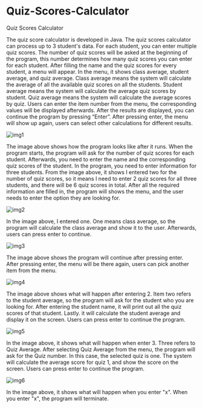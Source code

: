 # Quiz-Scores-Calculator


Quiz Scores Calculator 

The quiz score calculator is developed in Java. The quiz scores calculator can process up to 3 student's data. For each student, you can enter multiple quiz scores. The number of quiz scores will be asked at the beginning of the program, this number determines how many quiz scores you can enter for each student.
After filling the name and the quiz scores for every student, a menu will appear. In the menu, it shows class average, student average, and quiz average. Class average means the system will calculate the average of all the available quiz scores on all the students. Student average means the system will calculate the average quiz scores by student. Quiz average means the system will calculate the average scores by quiz. 
Users can enter the item number from the menu, the corresponding values will be displayed afterwards.
After the results are displayed, you can continue the program by pressing “Enter”. After pressing enter, the menu will show up again, users can select other calculations for different results.



![img1](https://github.com/jefjefhui/Quiz-Scores-Calculator/assets/73283123/b3707943-4b6f-47ca-b177-9519b2b51960)

The image above shows how the program looks like after it runs. When the program starts, the program will ask for the number of quiz scores for each student. Afterwards, you need to enter the name and the corresponding quiz scores of the student. In the program, you need to enter information for three students. From the image above, it shows I entered two for the number of quiz scores, so it means I need to enter 2 quiz scores for all three students, and there will be 6 quiz scores in total. After all the required information are filled in, the program will shows the menu, and the user needs to enter the option they are looking for.



![img2](https://github.com/jefjefhui/Quiz-Scores-Calculator/assets/73283123/e8e5c232-4eef-43f0-b50e-656b38ea7b9f)

In the image above, I entered one. One means class average, so the program will calculate the class average and show it to the user. Afterwards, users can press enter to continue.


![img3](https://github.com/jefjefhui/Quiz-Scores-Calculator/assets/73283123/638ded6b-f484-45ef-801c-9180596e9e35)

The image above shows the program will continue after pressing enter. After pressing enter, the menu will be there again, users can pick another item from the menu.


![img4](https://github.com/jefjefhui/Quiz-Scores-Calculator/assets/73283123/3b2b8de6-9db2-49f0-97ee-96c08b4e5553)

The image above shows what will happen after entering 2. Item two refers to the student average, so the program will ask for the student who you are looking for. After entering the student name, it will print out all the quiz scores of that student. Lastly. it will calculate the student average and display it on the screen. Users can press enter to continue the program. 



![img5](https://github.com/jefjefhui/Quiz-Scores-Calculator/assets/73283123/c541bc19-9f6a-4de7-9296-de1460b775a6)

In the image above, it shows what will happen when enter 3. Three refers to Quiz Average. After selecting Quiz Average from the menu, the program will ask for the Quiz number. In this case, the selected quiz is one. The system will calculate the average score for quiz 1, and show the score on the screen. Users can press enter to continue the program.


![img6](https://github.com/jefjefhui/Quiz-Scores-Calculator/assets/73283123/a6ef6045-48d2-4b96-b99e-a7b6e52b031e)


In the image above, it shows what will happen when you enter "x". When you enter "x", the program will terminate.
